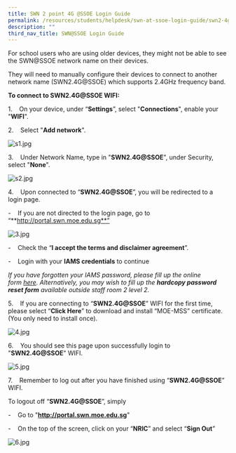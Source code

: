 ```yaml
---
title: SWN 2 point 4G @SSOE Login Guide
permalink: /resources/students/helpdesk/swn-at-ssoe-login-guide/swn2-4g-at-ssoe-login-guide/
description: ""
third_nav_title: SWN@SSOE Login Guide
---
```

For school users who are using older devices, they might not be able to see the SWN@SSOE network name on their devices.

  

They will need to manually configure their devices to connect to another network name (SWN2.4G@SSOE) which supports 2.4GHz frequency band.

  

**To connect to SWN2.4G@SSOE WIFI:**

1.    On your device, under “**Settings**”, select "**Connections**", enable your "**WIFI**".

2.    Select "**Add network**".

  

![s1.jpg](https://xinminsec-moe-edu-sg-admin.cwp.sg/qql/slot/u505/2021/Resources/Students/SWN@SSOE%20Login%20Guide/SWN2.4G/s1.jpg)

  

3.    Under Network Name, type in "**SWN2.4G@SSOE**", under Security, select "**None**".

  

![s2.jpg](https://xinminsec-moe-edu-sg-admin.cwp.sg/qql/slot/u505/2021/Resources/Students/SWN@SSOE%20Login%20Guide/SWN2.4G/s2.jpg)

  

4.    Upon connected to “**SWN2.4G@SSOE**”, you will be redirected to a login page.

\-    If you are not directed to the login page, go to “**http://portal.swn.moe.edu.sg**”

  

![3.jpg](https://xinminsec-moe-edu-sg-admin.cwp.sg/qql/slot/u505/2021/Resources/Students/SWN@SSOE%20Login%20Guide/SWN2.4G/3.jpg)

\-    Check the “**I accept the terms and disclaimer agreement**”.

\-    Login with your **IAMS credentials** to continue

  

_If you have forgotten your IAMS password, please fill up the online form [here](https://form.gov.sg/#!/5bd66ae43302d5000fd9a2c4). Alternatively, you may wish to fill up the **hardcopy password reset form** available outside staff room 2 level 2._

  

5.    If you are connecting to “**SWN2.4G@SSOE**” WIFI for the first time, please select “**Click Here**” to download and install “MOE-MSS” certificate. (You only need to install once).

  

![4.jpg](https://xinminsec-moe-edu-sg-admin.cwp.sg/qql/slot/u505/2021/Resources/Students/SWN@SSOE%20Login%20Guide/SWN2.4G/4.jpg)

  

6.    You should see this page upon successfully login to "**SWN2.4G@SSOE**" WIFI.

  

![5.jpg](https://xinminsec-moe-edu-sg-admin.cwp.sg/qql/slot/u505/2021/Resources/Students/SWN@SSOE%20Login%20Guide/SWN2.4G/5.jpg)

  

7.    Remember to log out after you have finished using “**SWN2.4G@SSOE**” WIFI.

To logout off “**SWN2.4G@SSOE**”, simply

\-    Go to "**http://portal.swn.moe.edu.sg**"

\-    On the top of the screen, click on your “**NRIC**” and select “**Sign Out**”

  

![6.jpg](https://xinminsec-moe-edu-sg-admin.cwp.sg/qql/slot/u505/2021/Resources/Students/SWN@SSOE%20Login%20Guide/SWN2.4G/6.jpg)